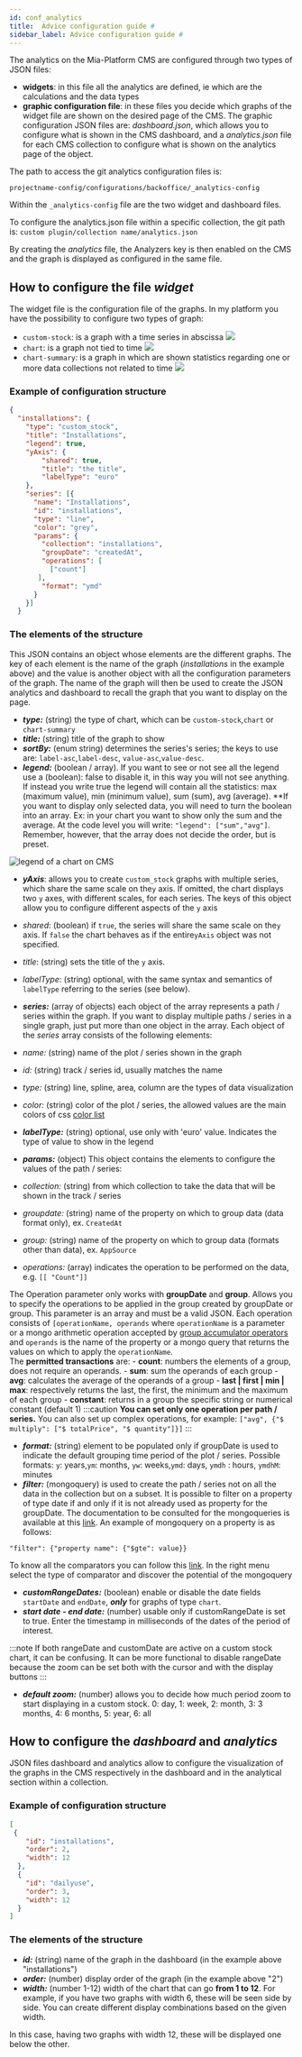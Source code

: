 ```yaml
---
id: conf_analytics
title:  Advice configuration guide #
sidebar_label: Advice configuration guide #
---
```

The analytics on the Mia-Platform CMS are configured through two types of JSON files:

- **widgets**: in this file all the analytics are defined, ie which are the calculations and the data types
- **graphic configuration file**: in these files you decide which graphs of the widget file are shown on the desired page of the CMS. The graphic configuration JSON files are: *dashboard.json*, which allows you to configure what is shown in the CMS dashboard, and a *analytics.json* file for each CMS collection to configure what is shown on the analytics page of the object.

The path to access the git analytics configuration files is:

`projectname-config/configurations/backoffice/_analytics-config`

Within the `_analytics-config` file are the two widget and dashboard files.

To configure the analytics.json file within a specific collection, the git path is:
`custom plugin/collection name/analytics.json`

By creating the *analytics* file, the Analyzers key is then enabled on the CMS and the graph is displayed as configured in the same file.

## How to configure the file *widget*

The widget file is the configuration file of the graphs. In my platform you have the possibility to configure two types of graph:

* ```custom-stock```: is a graph with a time series in abscissa
![](img/stock.png)
* ```chart```: is a graph not tied to time
![](img/chart.png)
* ```chart-summary```: is a graph in which are shown statistics regarding one or more data collections not related to time
![](img/chart-summary.png)

### Example of configuration structure

```json
{
  "installations": {
    "type": "custom_stock",
    "title": "Installations",
    "legend": true,
    "yAxis": {
        "shared": true,
        "title": "the title",
        "labelType": "euro"
    },
    "series": [{
      "name": "Installations",
      "id": "installations",
      "type": "line",
      "color": "grey",
      "params": {
        "collection": "installations",
        "groupDate": "createdAt",
        "operations": [
          ["count"]
       ],
        "format": "ymd"
      }
    }]
  }
```

### The elements of the structure

This JSON contains an object whose elements are the different graphs.
The key of each element is the name of the graph (*installations* in the example above) and the value is another object with all the configuration parameters of the graph.
The name of the graph will then be used to create the JSON analytics and dashboard to recall the graph that you want to display on the page.

- ***type:*** (string) the type of chart, which can be ```custom-stock```,```chart``` or ```chart-summary```
- ***title:*** (string) title of the graph to show
- ***sortBy:*** (enum string) determines the series's series; the keys to use are: ```label-asc```,```label-desc```, ```value-asc```,```value-desc```.
- ***legend:*** (boolean / array). If you want to see or not see all the legend use a (boolean): false to disable it, in this way you will not see anything. If instead you write true the legend will contain all the statistics: max (maximum value), min (minimum value), sum (sum), avg (average).
**If you want to display only selected data, you will need to turn the boolean into an array.
Ex: in your chart you want to show only the sum and the average.
At the code level you will write: ```"legend": ["sum","avg"]```.
Remember, however, that the array does not decide the order, but is preset.

![legend of a chart on CMS](img/legend.png)

- ***yAxis***: allows you to create `custom_stock` graphs with multiple series, which share the same scale on the`y` axis. If omitted, the chart displays two `y` axes, with different scales, for each series. The keys of this object allow you to configure different aspects of the `y` axis
- *shared*: (boolean) if `true`, the series will share the same scale on the`y` axis. If `false` the chart behaves as if the entire`yAxis` object was not specified.
- *title*: (string) sets the title of the `y` axis.
- *labelType*: (string) optional, with the same syntax and semantics of `labelType` referring to the series (see below).
- ***series:*** (array of objects) each object of the array represents a path / series within the graph.
If you want to display multiple paths / series in a single graph, just put more than one object in the array.
Each object of the *series* array consists of the following elements:
- *name:* (string) name of the plot / series shown in the graph
- *id:* (string) track / series id, usually matches the name
- *type:* (string) line, spline, area, column are the types of data visualization
- *color:* (string) color of the plot / series, the allowed values are the main colors of css [color list](https://toolset.mrwebmaster.it/colori/colori-del-web.html)
- ***labelType:*** (string) optional, use only with 'euro' value. Indicates the type of value to show in the legend

- ***params:*** (object) This object contains the elements to configure the values of the path / series:
- *collection:* (string) from which collection to take the data that will be shown in the track / series
- *groupdate:* (string) name of the property on which to group data (data format only), ex. ```CreatedAt```
- *group:* (string) name of the property on which to group data (formats other than data), ex. ```AppSource```
- *operations:* (array) indicates the operation to be performed on the data, e.g. `[[ "Count"]]`

 The Operation parameter only works with **groupDate** and **group**.
 Allows you to specify the operations to be applied in the group created by groupDate or group.
 This parameter is an array and must be a valid JSON.
 Each operation consists of `[operationName, operands` where `operationName` is a parameter or a mongo arithmetic operation accepted by [group accumulator operators](https://docs.mongodb.com/manual/reference/operator/aggregation-group/) and `operands` is the name of the property or a mongo query that returns the values ​​on which to apply the `operationName`.  
 The **permitted transactions** are:
    - **count**: numbers the elements of a group, does not require an operands.
    - **sum**: sum the operands of each group
    - **avg**: calculates the average of the operands of a group
    - **last | first | min | max**: respectively returns the last, the first, the minimum and the maximum of each group
    - **constant**: returns in a group the specific string or numerical constant (default 1)
      :::caution
      **You can set only one operation per path / series.** You can also set up complex operations, for example: `["avg", {"$ multiply":
      ["$ totalPrice", "$ quantity"]}]`
      :::

- ***format:*** (string) element to be populated only if groupDate is used to indicate the default grouping time period of the plot / series. Possible formats: ```y```: years,```ym```: months, ```yw```: weeks,```ymd```: days, ```ymdh``` : hours, ```ymdhM```: minutes
- ***filter:*** (mongoquery) is used to create the path / series not on all the data in the collection but on a subset. It is possible to filter on a property of type date if and only if it is not already used as property for the groupDate.
The documentation to be consulted for the mongoqueries is available at this [link](https://docs.mongodb.com/manual/tutorial/query-documents/).
An example of mongoquery on a property is as follows:

`"filter": {"property name": {"$gte": value}}`

To know all the comparators you can follow this [link](https://docs.mongodb.com/manual/reference/operator/query-comparison/). In the right menu select the type of comparator and discover the potential of the mongoquery

- ***customRangeDates:*** (boolean) enable or disable the date fields ```startDate``` and ```endDate```, ***only*** for graphs of type ```chart```.
- ***start date - end date:*** (number) usable only if customRangeDate is set to true. Enter the timestamp in milliseconds of the dates of the period of interest.

:::note
If both rangeDate and customDate are active on a custom stock chart, it can be confusing. It can be more functional to disable rangeDate because the zoom can be set both with the cursor and with the display buttons
:::

- ***default zoom:*** (number) allows you to decide how much period zoom to start displaying in a custom stock. 0: day, 1: week, 2: month, 3: 3 months, 4: 6 months, 5: year, 6: all

## How to configure the *dashboard* and *analytics*

JSON files dashboard and analytics allow to configure the visualization of the graphs in the CMS respectively in the dashboard and in the analytical section within a collection.

### Example of configuration structure

```json
[
 {
    "id": "installations",
    "order": 2,
    "width": 12
  },
  {
    "id": "dailyuse",
    "order": 3,
    "width": 12
  }
]
```

### The elements of the structure ###

* ***id:*** (string) name of the graph in the dashboard (in the example above "installations")
* ***order:*** (number) display order of the graph (in the example above "2")
* ***width:*** (number 1-12) width of the chart that can go **from 1 to 12**. For example, if you have two graphs with width 6, these will be seen side by side. You can create different display combinations based on the given width.

In this case, having two graphs with width 12, these will be displayed one below the other.
